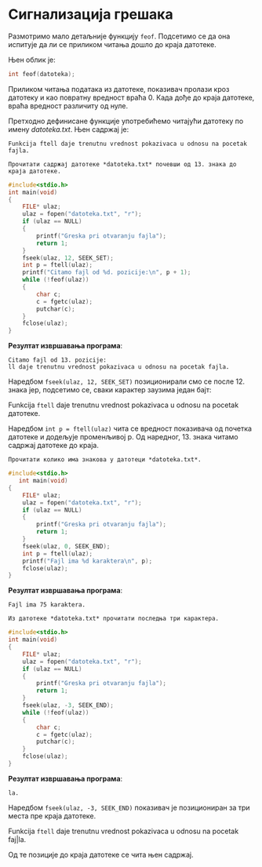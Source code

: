 # Сигнализација грешака

Размотримо мало детаљније функцију `feof`.
Подсетимо се да она испитује да ли се приликом читања дошло до краја датотеке.

Њен облик је:

```c
int feof(datoteka); 
```

Приликом читања података из датотеке, показивач пролази кроз датотеку и као повратну вредност враћа 0. Када дође до краја датотеке, враћа вредност различиту од нуле.

Претходно дефинисане функције употребићемо читајући датотеку по имену *datoteka.txt*. 
Њен садржај је:

```text
Funkcija ftell daje trenutnu vrednost pokazivaca u odnosu na pocetak fajla.
```

```{questionnote}
Прочитати садржај датотеке *datoteka.txt* почевши од 13. знака до краја датотеке.
```

```c
#include<stdio.h>
int main(void)
{
    FILE* ulaz;
    ulaz = fopen("datoteka.txt", "r");
    if (ulaz == NULL)
    {
        printf("Greska pri otvaranju fajla");
        return 1;
    }
    fseek(ulaz, 12, SEEK_SET);
    int p = ftell(ulaz);
    printf("Citamo fajl od %d. pozicije:\n", p + 1);
    while (!feof(ulaz))
    {
        char c;
        c = fgetc(ulaz);
        putchar(c);
    }
    fclose(ulaz);
}
```

**Резултат извршавања програма**:

```text
Citamo fajl od 13. pozicije:
ll daje trenutnu vrednost pokazivaca u odnosu na pocetak fajla.
```

Наредбом `fseek(ulaz, 12, SEEK_SET)` позиционирали смо се после 12. знака јер, подсетимо се, сваки карактер заузима један бајт: 
	
Funkcija `ftell` daje trenutnu vrednost pokazivaca u odnosu na pocetak датотеке.
 
Наредбом `int p = ftell(ulaz)` чита се вредност показивача од почетка датотеке и додељује променљивој p.
Од наредног, 13. знака читамо садржај датотеке до краја. 

```{questionnote}
Прочитати колико има знакова у датотеци *datoteka.txt*.
```

```c
#include<stdio.h>
   int main(void)
{
    FILE* ulaz;
    ulaz = fopen("datoteka.txt", "r");
    if (ulaz == NULL)
    {
        printf("Greska pri otvaranju fajla");
        return 1;
    }
    fseek(ulaz, 0, SEEK_END);
    int p = ftell(ulaz);
    printf("Fajl ima %d karaktera\n", p);
    fclose(ulaz);
}
```

**Резултат извршавања програма**:

```text
Fajl ima 75 karaktera.
```

```{questionnote}
Из датотеке *datoteka.txt* прочитати последња три карактера.
```

```c
#include<stdio.h>
int main(void)
{
    FILE* ulaz;
    ulaz = fopen("datoteka.txt", "r");
    if (ulaz == NULL)
    {
        printf("Greska pri otvaranju fajla");
        return 1;
    }
    fseek(ulaz, -3, SEEK_END);
    while (!feof(ulaz))
    {
        char c;
        c = fgetc(ulaz);
        putchar(c);
    }
    fclose(ulaz);
}
```

**Резултат извршавања програма**:

```text
la.
```

Наредбом `fseek(ulaz, -3, SEEK_END)` показивач је позициониран за три места пре краја датотеке.

Funkcija `ftell` daje trenutnu vrednost pokazivaca u odnosu na pocetak faj|la.

Од те позиције до краја датотеке се чита њен садржај.